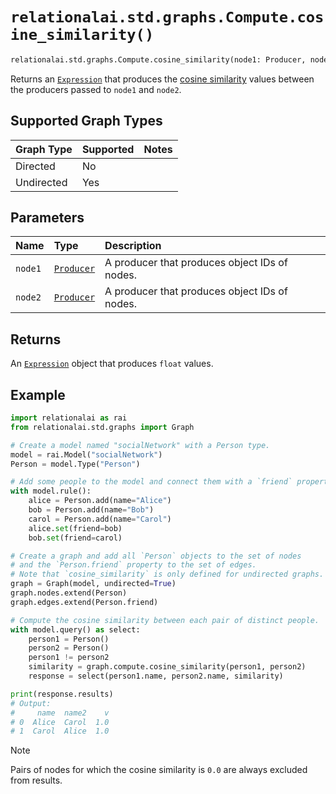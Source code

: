# `relationalai.std.graphs.Compute.cosine_similarity()`

```python
relationalai.std.graphs.Compute.cosine_similarity(node1: Producer, node2: Producer) -> Expression
```

Returns an [`Expression`](../../../Expression.md) that produces the
[cosine similarity](https://en.wikipedia.org/wiki/Cosine_similarity) values
between the producers passed to `node1` and `node2`.

## Supported Graph Types

| Graph Type | Supported | Notes |
| :--- | :--- | :------ |
| Directed | No |   |
| Undirected | Yes |   |

## Parameters

| Name | Type | Description |
| :--- | :--- | :------ |
| `node1` | [`Producer`](../../../Producer/README.md) | A producer that produces object IDs of nodes. |
| `node2` | [`Producer`](../../../Producer/README.md) | A producer that produces object IDs of nodes. |

## Returns

An [`Expression`](../../../Expression.md) object that produces `float` values.

## Example

```python
import relationalai as rai
from relationalai.std.graphs import Graph

# Create a model named "socialNetwork" with a Person type.
model = rai.Model("socialNetwork")
Person = model.Type("Person")

# Add some people to the model and connect them with a `friend` property.
with model.rule():
    alice = Person.add(name="Alice")
    bob = Person.add(name="Bob")
    carol = Person.add(name="Carol")
    alice.set(friend=bob)
    bob.set(friend=carol)

# Create a graph and add all `Person` objects to the set of nodes
# and the `Person.friend` property to the set of edges.
# Note that `cosine_similarity` is only defined for undirected graphs.
graph = Graph(model, undirected=True)
graph.nodes.extend(Person)
graph.edges.extend(Person.friend)

# Compute the cosine similarity between each pair of distinct people.
with model.query() as select:
    person1 = Person()
    person2 = Person()
    person1 != person2
    similarity = graph.compute.cosine_similarity(person1, person2)
    response = select(person1.name, person2.name, similarity)

print(response.results)
# Output:
#     name  name2    v
# 0  Alice  Carol  1.0
# 1  Carol  Alice  1.0
```

> [!NOTE]
> Pairs of nodes for which the cosine similarity is `0.0` are always excluded from results.
